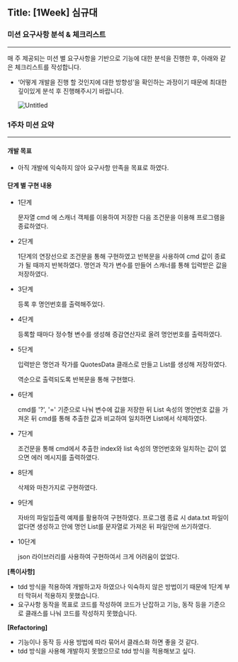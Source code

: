 ## Title: [1Week] 심규대

### 미션 요구사항 분석 & 체크리스트

---

매 주 제공되는 미션 별 요구사항을 기반으로 기능에 대한 분석을 진행한 후, 아래와 같은 체크리스트를 작성합니다.

- ‘어떻게 개발을 진행 할 것인지에 대한 방향성’을 확인하는 과정이기 때문에 최대한 깊이있게 분석 후 진행해주시기 바랍니다.

  ![Untitled](https://s3-us-west-2.amazonaws.com/secure.notion-static.com/c801d365-3d34-448d-ac9d-140a6bcfa9dd/Untitled.png)


### 1주차 미션 요약

---



#### 개발 목표
- 아직 개발에 익숙하지 않아 요구사항 만족을 목표로 하였다.

#### 단계 별 구현 내용
- 1단계

  문자열 cmd 에 스캐너 객체를 이용하여 저장한 다음 조건문을 이용해 프로그램을 종료하였다. 


- 2단계

  1단계의 연장선으로 조건문을 통해 구현하였고 반복문을 사용하여 cmd 값이 종료가 될 때까지 반복하였다. 명언과 작가 변수를 만들어 스캐너를 통해 입력받은 값을 저장하였다.

- 3단계

  등록 후 명언번호를 출력해주었다.

- 4단계

  등록할 때마다 정수형 변수를 생성해 증감연산자로 올려 명언번호를 출력하였다.

- 5단계

  입력받은 명언과 작가를 QuotesData 클래스로 만들고 List를 생성해 저장하였다.

  역순으로 출력되도록 반복문을 통해 구현했다.

- 6단계

  cmd를 '?', '=' 기준으로 나눠 변수에 값을 저장한 뒤 List 속성의 명언번호 값을 가져온 뒤 cmd를 통해 추출한 값과 비교하여 일치하면 List에서 삭제하였다.

- 7단계

  조건문을 통해 cmd에서 추출한 index와 list 속성의 명언번호와 일치하는 값이 없으면 에러 메시지를 출력하였다.

- 8단계

  삭제와 마찬가지로 구현하였다.

- 9단계

  자바의 파일입출력 예제를 활용하여 구현하였다. 프로그램 종료 시 data.txt 파일이 없다면 생성하고 안에 명언 List를 문자열로 가져온 뒤 파일안에 쓰기하였다.

- 10단계

  json 라이브러리를 사용하여 구현하여서 크게 어려움이 없었다.


**[특이사항]**

- tdd 방식을 적용하여 개발하고자 하였으나 익숙하지 않은 방법이기 때문에 1단계 부터 막혀서 적용하지 못했습니다.
- 요구사항 동작을 목표로 코드를 작성하여 코드가 난잡하고 기능, 동작 등을 기준으로 클래스를 나눠 코드를 작성하지 못했습니다.




**[Refactoring]**

- 기능이나 동작 등 사용 방법에 따라 묶어서 클래스화 하면 좋을 것 같다.
- tdd 방식을 사용해 개발하지 못했으므로 tdd 방식을 적용해보고 싶다. 